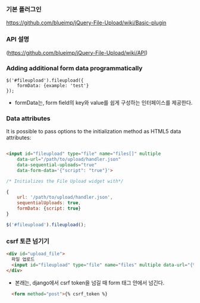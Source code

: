 
### 기본 플러그인 
https://github.com/blueimp/jQuery-File-Upload/wiki/Basic-plugin


### API 설명
(https://github.com/blueimp/jQuery-File-Upload/wiki/API)

### Adding additional form data programmatically

```javscript 
$('#fileupload').fileupload({
    formData: {example: 'test'}
});
```

- formData는, form field의 key와 value를 쉽게 구성하는 인터페이스를 제공한다. 

### Data attributes

It is possible to pass options to the initialization method as HTML5 data attributes:

```html

<input id="fileupload" type="file" name="files[]" multiple
    data-url="/path/to/upload/handler.json"
    data-sequential-uploads="true"
    data-form-data='{"script": "true"}'>

```

```javascript
/* Initializes the File Upload widget with*/

{
    url: '/path/to/upload/handler.json',
    sequentialUploads: true,
    formData: {script: true}
}

$('#fileupload').fileupload();
```


### csrf 토큰 넘기기 

```html
<div id="upload_file">
  파일 업로드
  <input id="fileupload" type="file" name="files" multiple data-url="{% url 'main:upload_file' %}" data-form-data='{"csrfmiddlewaretoken": "{{ csrf_token }}"}'>
</div>
```

- 본래는, django에서 csrf token을 넘길 때 form 태그 안에서 넘긴다.

```html 
  <form method="post">{% csrf_token %}
```



   
